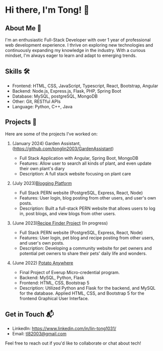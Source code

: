 # Hi there, I'm Tong! 👋

## About Me 🚀

I'm an enthusiastic Full-Stack Developer with over 1 year of professional web development experience. I thrive on exploring new technologies and continuously expanding my knowledge in the industry. With a curious mindset, I'm always eager to learn and adapt to emerging trends.

## Skills 🛠️

- Frontend: HTML, CSS, JavaScript, Typescript, React, Bootstrap, Angular
- Backend: Node.js, Express.js, Flask, PHP, Spring Boot
- Database: MySQL, postgreSQL, MongoDB
- Other: Git, RESTful APIs
- Language: Python, C++, Java

## Projects 🚧

Here are some of the projects I've worked on:

  
1. (January 2024) Garden Assistant, (https://github.com/tonglin2003/GardenAssistant)
   - Full Stack Application with Angular, Spring Boot, MongoDB
   - Features: Allow user to search all kinds of plant, and even update their own plant's diary
   - Description: A full stack website focusing on plant care
  
3. (July 2023)[Blogging Platform](https://github.com/tonglin2003/bloggingPlatform)
   - Full Stack PERN website (PostgreSQL, Express, React, Node)
   - Features: User login, blog posting from other users, and user's own posts.
   - Description: Built a full-stack PERN website that allows users to log in, post blogs, and view blogs from other users.
  
4. (June 2023)[Recipe Finder Project](https://github.com/tonglin2003/Recipe-Finder-Project) (In progress)
   - Full Stack PERN website (PostgreSQL, Express, React, Node)
   - Features: User login, pet blog and recipe posting from other users, and user's own posts. 
   - Description: Developing a community website for pet owners and potential pet owners to share their pets' daily life and wonders.

5. (June 2022) [Potato Anywhere](http://potatoanywhere.pythonanywhere.com/)
   - Final Project of Everup Micro-credential program.
   - Backend: MySQL, Python, Flask
   - Frontend: HTML, CSS, Bootstrap 5
   - Description: Utilized Python and Flask for the backend, and MySQL for the database. Applied HTML, CSS, and Bootstrap 5 for the frontend Graphical User Interface.
  

## Get in Touch 📬

- LinkedIn: https://www.linkedin.com/in/lin-tong1031/
- Email: tl82003@gmail.com

Feel free to reach out if you'd like to collaborate or chat about tech!
